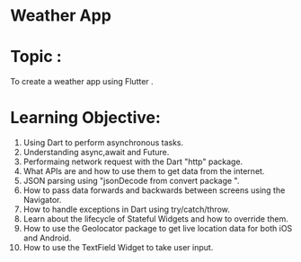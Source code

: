 # Weather App

# Topic :
To create a weather app using Flutter .

# Learning Objective:
1. Using Dart to perform asynchronous tasks.
2. Understanding async,await and Future.
3. Performaing network request with the Dart "http" package.
4. What APIs are and how to use them to get data from the internet.
5. JSON parsing using "jsonDecode from convert package ".
6. How to pass data forwards and backwards between screens using the Navigator.
7. How to handle exceptions in Dart using try/catch/throw.
8. Learn about the lifecycle of Stateful Widgets and how to override them.
9. How to use the Geolocator package to get live location data for both iOS and Android.
10. How to use the TextField Widget to take user input.



